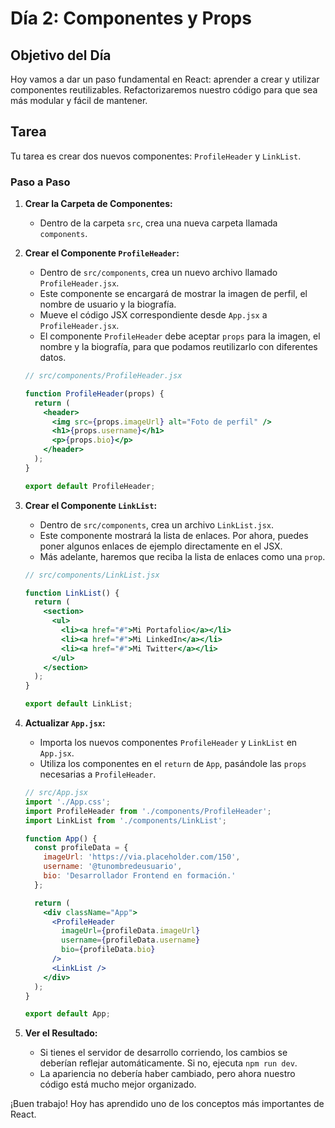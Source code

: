 # Día 2: Componentes y Props

## Objetivo del Día

Hoy vamos a dar un paso fundamental en React: aprender a crear y utilizar componentes reutilizables. Refactorizaremos nuestro código para que sea más modular y fácil de mantener.

## Tarea

Tu tarea es crear dos nuevos componentes: `ProfileHeader` y `LinkList`.

### Paso a Paso

1.  **Crear la Carpeta de Componentes:**
    *   Dentro de la carpeta `src`, crea una nueva carpeta llamada `components`.

2.  **Crear el Componente `ProfileHeader`:**
    *   Dentro de `src/components`, crea un nuevo archivo llamado `ProfileHeader.jsx`.
    *   Este componente se encargará de mostrar la imagen de perfil, el nombre de usuario y la biografía.
    *   Mueve el código JSX correspondiente desde `App.jsx` a `ProfileHeader.jsx`.
    *   El componente `ProfileHeader` debe aceptar `props` para la imagen, el nombre y la biografía, para que podamos reutilizarlo con diferentes datos.

    ```jsx
    // src/components/ProfileHeader.jsx

    function ProfileHeader(props) {
      return (
        <header>
          <img src={props.imageUrl} alt="Foto de perfil" />
          <h1>{props.username}</h1>
          <p>{props.bio}</p>
        </header>
      );
    }

    export default ProfileHeader;
    ```

3.  **Crear el Componente `LinkList`:**
    *   Dentro de `src/components`, crea un archivo `LinkList.jsx`.
    *   Este componente mostrará la lista de enlaces. Por ahora, puedes poner algunos enlaces de ejemplo directamente en el JSX.
    *   Más adelante, haremos que reciba la lista de enlaces como una `prop`.

    ```jsx
    // src/components/LinkList.jsx

    function LinkList() {
      return (
        <section>
          <ul>
            <li><a href="#">Mi Portafolio</a></li>
            <li><a href="#">Mi LinkedIn</a></li>
            <li><a href="#">Mi Twitter</a></li>
          </ul>
        </section>
      );
    }

    export default LinkList;
    ```

4.  **Actualizar `App.jsx`:**
    *   Importa los nuevos componentes `ProfileHeader` y `LinkList` en `App.jsx`.
    *   Utiliza los componentes en el `return` de `App`, pasándole las `props` necesarias a `ProfileHeader`.

    ```jsx
    // src/App.jsx
    import './App.css';
    import ProfileHeader from './components/ProfileHeader';
    import LinkList from './components/LinkList';

    function App() {
      const profileData = {
        imageUrl: 'https://via.placeholder.com/150',
        username: '@tunombredeusuario',
        bio: 'Desarrollador Frontend en formación.'
      };

      return (
        <div className="App">
          <ProfileHeader 
            imageUrl={profileData.imageUrl}
            username={profileData.username}
            bio={profileData.bio}
          />
          <LinkList />
        </div>
      );
    }

    export default App;
    ```

5.  **Ver el Resultado:**
    *   Si tienes el servidor de desarrollo corriendo, los cambios se deberían reflejar automáticamente. Si no, ejecuta `npm run dev`.
    *   La apariencia no debería haber cambiado, pero ahora nuestro código está mucho mejor organizado.

¡Buen trabajo! Hoy has aprendido uno de los conceptos más importantes de React.

